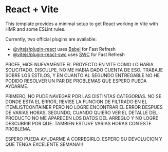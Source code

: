 # React + Vite

This template provides a minimal setup to get React working in Vite with HMR and some ESLint rules.

Currently, two official plugins are available:

- [@vitejs/plugin-react](https://github.com/vitejs/vite-plugin-react/blob/main/packages/plugin-react/README.md) uses [Babel](https://babeljs.io/) for Fast Refresh
- [@vitejs/plugin-react-swc](https://github.com/vitejs/vite-plugin-react-swc) uses [SWC](https://swc.rs/) for Fast Refresh


PROFE, HiCE NUEVAMENTE EL PROYECTO EN VITE COMO LO HABIA SOLICITADO. DISCULPE, NO ME HABIA DADO CUENTA DE ESO. TRABAJE SOBRE LOS ESTILOS, Y EN CUANTO AL SEGUNDO ENTREGABLE NO HE PODIDO RESOLVER UN PAR DE PROBLEMAS QUE ESPERO PUEDA AYDARME.

PRIMERO, NO PUDE NAVEGAR POR LAS DISTINTAS CATEGORIAS. NO SE DONDE ESTA EL ERROR, REVISE LA FUNCION DE FILTRADO EN EL ITEMLISTCONTAINER PERO NO LOGRE ENCONTRAR EL ERROR DESPUES DE VARIAS HORAS.
SEGUNDO, CUANDO QUIERO VER EL DETALLE DEL PRODUCTO NO ME APARECEN LOS DATOS DEL ARREGLO Y NO LOGRE DESCUBRIR POR QUE. TAMBIEN ESTUVE VARIAS HORAS CON ESTE PROBLEMA. 

ESPERO PUEDA AYUDARME A CORREGIRLO. ESPERO SU DEVOLUCION Y QUE TENGA EXCELENTE SEMANA!!!